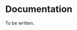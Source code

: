 <!-- title: Documentation -->
<!-- description: Documentation for Data & Datadex -->

# Documentation

To be written.
